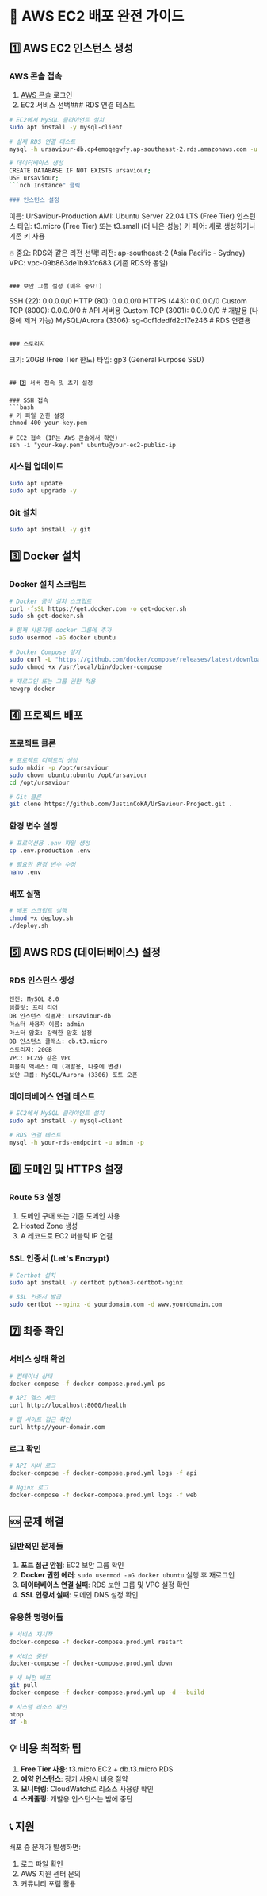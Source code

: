# 🚀 AWS EC2 배포 완전 가이드

## 1️⃣ AWS EC2 인스턴스 생성

### AWS 콘솔 접속
1. [AWS 콘솔](https://console.aws.amazon.com) 로그인
2. EC2 서비스 선택### RDS 연결 테스트
```bash
# EC2에서 MySQL 클라이언트 설치
sudo apt install -y mysql-client

# 실제 RDS 연결 테스트
mysql -h ursaviour-db.cp4emoqegwfy.ap-southeast-2.rds.amazonaws.com -u admin -p

# 데이터베이스 생성
CREATE DATABASE IF NOT EXISTS ursaviour;
USE ursaviour;
```nch Instance" 클릭

### 인스턴스 설정
```
이름: UrSaviour-Production
AMI: Ubuntu Server 22.04 LTS (Free Tier)
인스턴스 타입: t3.micro (Free Tier) 또는 t3.small (더 나은 성능)
키 페어: 새로 생성하거나 기존 키 사용

🔥 중요: RDS와 같은 리전 선택!
리전: ap-southeast-2 (Asia Pacific - Sydney)
VPC: vpc-09b863de1b93fc683 (기존 RDS와 동일)
```

### 보안 그룹 설정 (매우 중요!)
```
SSH (22): 0.0.0.0/0
HTTP (80): 0.0.0.0/0
HTTPS (443): 0.0.0.0/0
Custom TCP (8000): 0.0.0.0/0  # API 서버용
Custom TCP (3001): 0.0.0.0/0  # 개발용 (나중에 제거 가능)
MySQL/Aurora (3306): sg-0cf1dedfd2c17e246  # RDS 연결용
```

### 스토리지
```
크기: 20GB (Free Tier 한도)
타입: gp3 (General Purpose SSD)
```

## 2️⃣ 서버 접속 및 초기 설정

### SSH 접속
```bash
# 키 파일 권한 설정
chmod 400 your-key.pem

# EC2 접속 (IP는 AWS 콘솔에서 확인)
ssh -i "your-key.pem" ubuntu@your-ec2-public-ip
```

### 시스템 업데이트
```bash
sudo apt update
sudo apt upgrade -y
```

### Git 설치
```bash
sudo apt install -y git
```

## 3️⃣ Docker 설치

### Docker 설치 스크립트
```bash
# Docker 공식 설치 스크립트
curl -fsSL https://get.docker.com -o get-docker.sh
sudo sh get-docker.sh

# 현재 사용자를 docker 그룹에 추가
sudo usermod -aG docker ubuntu

# Docker Compose 설치
sudo curl -L "https://github.com/docker/compose/releases/latest/download/docker-compose-$(uname -s)-$(uname -m)" -o /usr/local/bin/docker-compose
sudo chmod +x /usr/local/bin/docker-compose

# 재로그인 또는 그룹 권한 적용
newgrp docker
```

## 4️⃣ 프로젝트 배포

### 프로젝트 클론
```bash
# 프로젝트 디렉토리 생성
sudo mkdir -p /opt/ursaviour
sudo chown ubuntu:ubuntu /opt/ursaviour
cd /opt/ursaviour

# Git 클론
git clone https://github.com/JustinCoKA/UrSaviour-Project.git .
```

### 환경 변수 설정
```bash
# 프로덕션용 .env 파일 생성
cp .env.production .env

# 필요한 환경 변수 수정
nano .env
```

### 배포 실행
```bash
# 배포 스크립트 실행
chmod +x deploy.sh
./deploy.sh
```

## 5️⃣ AWS RDS (데이터베이스) 설정

### RDS 인스턴스 생성
```
엔진: MySQL 8.0
템플릿: 프리 티어
DB 인스턴스 식별자: ursaviour-db
마스터 사용자 이름: admin
마스터 암호: 강력한 암호 설정
DB 인스턴스 클래스: db.t3.micro
스토리지: 20GB
VPC: EC2와 같은 VPC
퍼블릭 액세스: 예 (개발용, 나중에 변경)
보안 그룹: MySQL/Aurora (3306) 포트 오픈
```

### 데이터베이스 연결 테스트
```bash
# EC2에서 MySQL 클라이언트 설치
sudo apt install -y mysql-client

# RDS 연결 테스트
mysql -h your-rds-endpoint -u admin -p
```

## 6️⃣ 도메인 및 HTTPS 설정

### Route 53 설정
1. 도메인 구매 또는 기존 도메인 사용
2. Hosted Zone 생성
3. A 레코드로 EC2 퍼블릭 IP 연결

### SSL 인증서 (Let's Encrypt)
```bash
# Certbot 설치
sudo apt install -y certbot python3-certbot-nginx

# SSL 인증서 발급
sudo certbot --nginx -d yourdomain.com -d www.yourdomain.com
```

## 7️⃣ 최종 확인

### 서비스 상태 확인
```bash
# 컨테이너 상태
docker-compose -f docker-compose.prod.yml ps

# API 헬스 체크
curl http://localhost:8000/health

# 웹 사이트 접근 확인
curl http://your-domain.com
```

### 로그 확인
```bash
# API 서버 로그
docker-compose -f docker-compose.prod.yml logs -f api

# Nginx 로그
docker-compose -f docker-compose.prod.yml logs -f web
```

## 🆘 문제 해결

### 일반적인 문제들
1. **포트 접근 안됨**: EC2 보안 그룹 확인
2. **Docker 권한 에러**: `sudo usermod -aG docker ubuntu` 실행 후 재로그인
3. **데이터베이스 연결 실패**: RDS 보안 그룹 및 VPC 설정 확인
4. **SSL 인증서 실패**: 도메인 DNS 설정 확인

### 유용한 명령어들
```bash
# 서비스 재시작
docker-compose -f docker-compose.prod.yml restart

# 서비스 중단
docker-compose -f docker-compose.prod.yml down

# 새 버전 배포
git pull
docker-compose -f docker-compose.prod.yml up -d --build

# 시스템 리소스 확인
htop
df -h
```

## 💡 비용 최적화 팁

1. **Free Tier 사용**: t3.micro EC2 + db.t3.micro RDS
2. **예약 인스턴스**: 장기 사용시 비용 절약
3. **모니터링**: CloudWatch로 리소스 사용량 확인
4. **스케줄링**: 개발용 인스턴스는 밤에 중단

## 📞 지원

배포 중 문제가 발생하면:
1. 로그 파일 확인
2. AWS 지원 센터 문의
3. 커뮤니티 포럼 활용